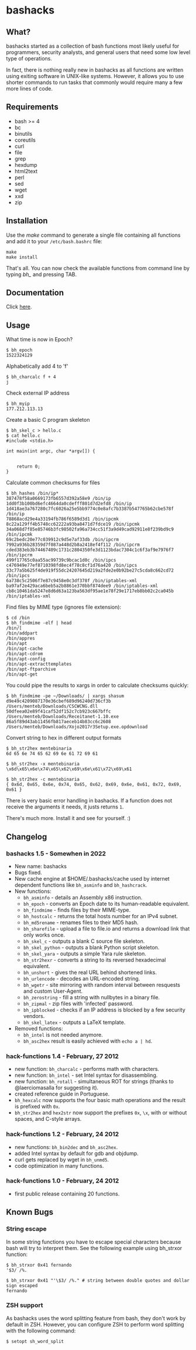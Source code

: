 # bashacks

## What?

bashacks started as a collection of bash functions most likely useful for programmers, security analysts, and general users that need some low level type of operations.

In fact, there is nothing really new in bashacks as all functions are written using exiting software in UNIX-like systems. However, it allows you to use shorter commands to run tasks that commonly would require many a few more lines of code.

## Requirements

* bash >= 4
* bc
* binutils
* coreutils
* curl
* file
* grep
* hexdump
* html2text
* perl
* sed
* wget
* xxd
* zip

## Installation

Use the *make* command to generate a single file containing all functions and add it to your ```/etc/bash.bashrc``` file:

    make
    make install

 That's all. You can now check the available functions from command line by typing *bh_* and pressing TAB.

## Documentation

Click [here](https://bashacks.readthedocs.io/). 

## Usage

What time is now in Epoch?

    $ bh_epoch
    1522324129

Alphabetically add 4 to 'f'

    $ bh_charcalc f + 4
    j

Check external IP address

    $ bh_myip
    177.212.113.13

Create a basic C program skeleton

    $ bh_skel_c > hello.c
    $ cat hello.c
    #include <stdio.h>

    int main(int argc, char *argv[]) {


        return 0;
    }

Calculate common checksums for files

    $ bh_hashes /bin/ip*
    387478f58a0669173fb6557d392a58e9 /bin/ip
    1dd0f3b100bd6efc4664da0cdefff801d7d2efd8 /bin/ip
    1d418ae3a767280c7fc6026a25e5bb9774c0e8afc7b3387b547765b62cbe578f /bin/ip
    78868acd29e4a33194fb786f6589d3d1 /bin/ipcmk
    8c22a129ff4b5748cc62222a93ba8471d7fdce19 /bin/ipcmk
    34a068d7f85e85746b3fc98502fa96a734cc51f3a9d49cad92911e8f239bd9c9 /bin/ipcmk
    69c2bedc20e77c039912c9d5e7af33db /bin/ipcrm
    7992a936b28359d7f087a448d2b8a2418ef4f112 /bin/ipcrm
    cded383eb3b74467409c1731c2804350fe3d1123bdac7304c1c6f3af9e7976f7 /bin/ipcrm
    499f17765c0aa55ac99739c9bcac1d0c /bin/ipcs
    c476949e77ef8710398fd8ec4f78c8cf1d76a420 /bin/ipcs
    33c77a5b625f4de919f55dc24207645d219a2fde2e0b92be27c5cda8c662cd72 /bin/ipcs
    6a738c5c2506f7e87c9458e0c3df378f /bin/iptables-xml
    ba97af2e429aca6beb5a2b8861e370bbf874dee9 /bin/iptables-xml
    cb8c10461da5247e8d6d63a123ba563df95ae1e78f29e1717eb8bb02c2ca045b /bin/iptables-xml

Find files by MIME type (ignores file extension):

    $ cd /bin
    $ bh_findmime -elf | head
    /bin/[
    /bin/addpart
    /bin/appres
    /bin/apt
    /bin/apt-cache
    /bin/apt-cdrom
    /bin/apt-config
    /bin/apt-extracttemplates
    /bin/apt-ftparchive
    /bin/apt-get

You could pipe the results to xargs in order to calculate checksums quickly:

    $ bh_findmime -pe ~/Downloads/ | xargs shasum
    d9e49c4209087170e36cbef689d96240d736cf3b  /Users/menteb/Downloads/CSCWCNG.dll
    50dfeea02e89f41caf52df152c7cb923c667bffc  /Users/menteb/Downloads/Receitanet-1.10.exe
    86a5f89d43ab11456fb817aeceb14b83cc6c2608  /Users/menteb/Downloads/Xojo2017r3Setup.exe.opdownload

Convert string to hex in different output formats

    $ bh_str2hex mentebinaria
    6d 65 6e 74 65 62 69 6e 61 72 69 61

    $ bh_str2hex -x mentebinaria
    \x6d\x65\x6e\x74\x65\x62\x69\x6e\x61\x72\x69\x61

    $ bh_str2hex -c mentebinaria
    { 0x6d, 0x65, 0x6e, 0x74, 0x65, 0x62, 0x69, 0x6e, 0x61, 0x72, 0x69, 0x61 }

There is very basic error handling in bashacks. If a function does not receive the arguments it needs, it justs returns `1`.

There's much more. Install it and see for yourself. :)

## Changelog

### bashacks 1.5 - Somewhen in 2022

* New name: bashacks
* Bugs fixed.
* New cache engine at $HOME/.bashacks/cache used by internet dependent functions like `bh_asminfo` and `bh_hashcrack`.
* New functions:
    * `bh_asminfo` - details an Assembly x86 instruction.
    * `bh_epoch` - converts an Epoch date to its human-readable equivalent.
    * `bh_findmime` - finds files by their MIME-type.
    * `bh_hostcalc` - returns the total hosts number for an IPv4 subnet.
    * `bh_md5rename` - renames files to their MD5 hash.
    * `bh_sharefile` - upload a file to file.io and returns a download link that only works once.
    * `bh_skel_c` - outputs a blank C source file skeleton.
    * `bh_skel_python` - outputs a blank Python script skeleton.
    * `bh_skel_yara` - outputs a simple Yara rule skeleton.
    * `bh_str2hexr` - converts a string to its reversed hexadecimal equivalent.
    * `bh_unshort` - gives the real URL behind shortened links.
    * `bh_urlencode` - decodes an URL-encoded string.
    * `bh_wgetr` -  site mirroring with random interval between resquests and custom User-Agent.
    * `bh_zerostring` - fill a string with nullbytes in a binary file.
    * `bh_zipmal` - zip files with 'infected' password.
    * `bh_ipblocked` - checks if an IP address is blocked by a few security vendors.
    * `bh_skel_latex` - outputs a LaTeX template.
* Removed functions:
    * `bh_intel` is not needed anymore.
    * `bh_asc2hex` result is easily achieved with `echo a | hd`.

### hack-functions 1.4 - February, 27 2012

* new function: `bh_charcalc` - performs math with characters.
* new function: `bh_intel` - set Intel syntax for disassembling.
* new function: `bh_rotall` - simultaneous ROT for strings (thanks to @laerciomasalla for suggesting it).
* created reference guide in Portuguese.
* `bh_hexcalc` now supports the four basic math operations and the result is prefixed with `0x`.
* `bh_str2hex` and `hex2str` now support the prefixes `0x`, `\x`, with or without spaces, and C-style arrays.

### hack-functions 1.2 - February, 24 2012

* new functions: `bh_bin2dec` and `bh_asc2hex`.
* added Intel syntax by default for gdb and objdump.
* curl gets replaced by wget in `bh_unmd5`.
* code optimization in many functions.

### hack-functions 1.0 - February, 24 2012

* first public release containing 20 functions.

## Known Bugs

### String escape

In some string functions you have to escape special characters because bash will try to
interpret them. See the following example using bh_strxor function:

    $ bh_strxor 0x41 fernando
    '$3/ /%.

    $ bh_strxor 0x41 "'\$3/ /%." # string between double quotes and dollar sign escaped
    fernando
    
### ZSH support

As bashacks uses the word splitting feature from bash, they don't work by default in ZSH. However, you can configure ZSH to perform word splitting with the following command:

    $ setopt sh_word_split

